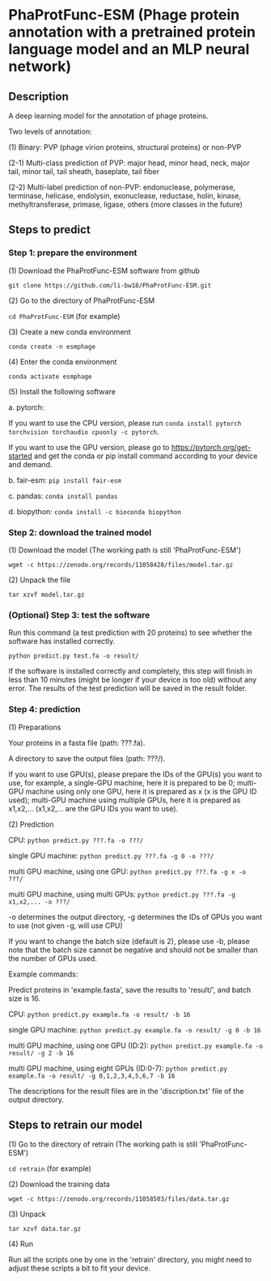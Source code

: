 # PhaProtFunc-ESM (Phage protein annotation with a pretrained protein language model and an MLP neural network) #
 
## Description ##

A deep learning model for the annotation of phage proteins.

Two levels of annotation:

(1) Binary: PVP (phage virion proteins, structural proteins) or non-PVP

(2-1) Multi-class prediction of PVP: major head, minor head, neck, major tail, minor tail, tail sheath, baseplate, tail fiber

(2-2) Multi-label prediction of non-PVP: endonuclease, polymerase, terminase, helicase, endolysin, exonuclease, reductase, holin, kinase, methyltransferase, primase, ligase, others (more classes in the future)

## Steps to predict ##

### Step 1: prepare the environment ###

(1) Download the PhaProtFunc-ESM software from github

`git clone https://github.com/li-bw18/PhaProtFunc-ESM.git`

(2) Go to the directory of PhaProtFunc-ESM

`cd PhaProtFunc-ESM` (for example)

(3) Create a new conda environment 

`conda create -n esmphage`

(4) Enter the conda environment 

`conda activate esmphage`

(5) Install the following software

a. pytorch: 

If you want to use the CPU version, please run `conda install pytorch torchvision torchaudio cpuonly -c pytorch`.

If you want to use the GPU version, please go to https://pytorch.org/get-started and get the conda or pip install command according to your device and demand.

b. fair-esm: `pip install fair-esm`

c. pandas: `conda install pandas`

d. biopython: `conda install -c bioconda biopython`

### Step 2: download the trained model ###

(1) Download the model (The working path is still 'PhaProtFunc-ESM')

`wget -c https://zenodo.org/records/11058428/files/model.tar.gz`

(2) Unpack the file

`tar xzvf model.tar.gz`

### (Optional) Step 3: test the software ###

Run this command (a test prediction with 20 proteins) to see whether the software has installed correctly.

`python predict.py test.fa -o result/`

If the software is installed correctly and completely, this step will finish in less than 10 minutes (might be longer if your device is too old) without any error. The results of the test prediction will be saved in the result folder.

### Step 4: prediction ###

(1) Preparations

Your proteins in a fasta file (path: ???.fa).

A directory to save the output files (path: ???/).

If you want to use GPU(s), please prepare the IDs of the GPU(s) you want to use, for example, a single-GPU machine, here it is prepared to be 0; multi-GPU machine using only one GPU, here it is prepared as x (x is the GPU ID used); multi-GPU machine using multiple GPUs, here it is prepared as x1,x2,... (x1,x2,... are the GPU IDs you want to use).

(2) Prediction

CPU: `python predict.py ???.fa -o ???/`

single GPU machine: `python predict.py ???.fa -g 0 -o ???/` 

multi GPU machine, using one GPU: `python predict.py ???.fa -g x -o ???/` 

multi GPU machine, using multi GPUs: `python predict.py ???.fa -g x1,x2,... -o ???/` 

-o determines the output directory, -g determines the IDs of GPUs you want to use (not given -g, will use CPU)

If you want to change the batch size (default is 2), please use -b, please note that the batch size cannot be negative and should not be smaller than the number of GPUs used.

Example commands:

Predict proteins in 'example.fasta', save the results to 'result/', and batch size is 16.

CPU: `python predict.py example.fa -o result/ -b 16`

single GPU machine: `python predict.py example.fa -o result/ -g 0 -b 16` 

multi GPU machine, using one GPU (ID:2): `python predict.py example.fa -o result/ -g 2 -b 16` 

multi GPU machine, using eight GPUs (ID:0-7): `python predict.py example.fa -o result/ -g 0,1,2,3,4,5,6,7 -b 16` 

The descriptions for the result files are in the 'discription.txt' file of the output directory.

## Steps to retrain our model ##

(1) Go to the directory of retrain (The working path is still 'PhaProtFunc-ESM')

`cd retrain` (for example)

(2) Download the training data

`wget -c https://zenodo.org/records/11058503/files/data.tar.gz`

(3) Unpack

`tar xzvf data.tar.gz`

(4) Run

Run all the scripts one by one in the 'retrain' directory, you might need to adjust these scripts a bit to fit your device.
